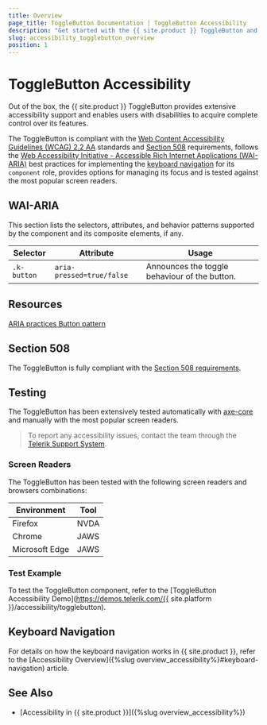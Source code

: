 ```yaml
---
title: Overview
page_title: ToggleButton Documentation | ToggleButton Accessibility
description: "Get started with the {{ site.product }} ToggleButton and learn about its accessibility support for WAI-ARIA, Section 508, and WCAG 2.2."
slug: accessibility_togglebutton_overview
position: 1
---
```


# ToggleButton Accessibility

Out of the box, the {{ site.product }} ToggleButton provides extensive accessibility support and enables users with disabilities to acquire complete control over its features.

The ToggleButton is compliant with the [Web Content Accessibility Guidelines (WCAG) 2.2 AA](https://www.w3.org/TR/WCAG22/) standards and [Section 508](https://www.section508.gov/) requirements, follows the [Web Accessibility Initiative - Accessible Rich Internet Applications (WAI-ARIA)](https://www.w3.org/WAI/ARIA/apg/) best practices for implementing the [keyboard navigation](#keyboard-navigation) for its `component` role, provides options for managing its focus and is tested against the most popular screen readers.

## WAI-ARIA

This section lists the selectors, attributes, and behavior patterns supported by the component and its composite elements, if any.

| Selector | Attribute | Usage |
| -------- | --------- | ----- |
| `.k-button` | `aria-pressed=true/false` | Announces the toggle behaviour of the button. |

## Resources

[ARIA practices Button pattern](https://www.w3.org/WAI/ARIA/apg/patterns/button/)

## Section 508

The ToggleButton is fully compliant with the [Section 508 requirements](https://www.section508.gov/).

## Testing

The ToggleButton has been extensively tested automatically with [axe-core](https://github.com/dequelabs/axe-core) and manually with the most popular screen readers.

> To report any accessibility issues, contact the team through the [Telerik Support System](https://www.telerik.com/account/support-center).

### Screen Readers

The ToggleButton has been tested with the following screen readers and browsers combinations:

| Environment | Tool |
| ----------- | ---- |
| Firefox | NVDA |
| Chrome | JAWS |
| Microsoft Edge | JAWS |

### Test Example

To test the ToggleButton component, refer to the [ToggleButton Accessibility Demo](https://demos.telerik.com/{{ site.platform }}/accessibility/togglebutton).

## Keyboard Navigation

For details on how the keyboard navigation works in {{ site.product }}, refer to the [Accessibility Overview]({%slug overview_accessibility%}#keyboard-navigation) article.

## See Also

* [Accessibility in {{ site.product }}]({%slug overview_accessibility%})